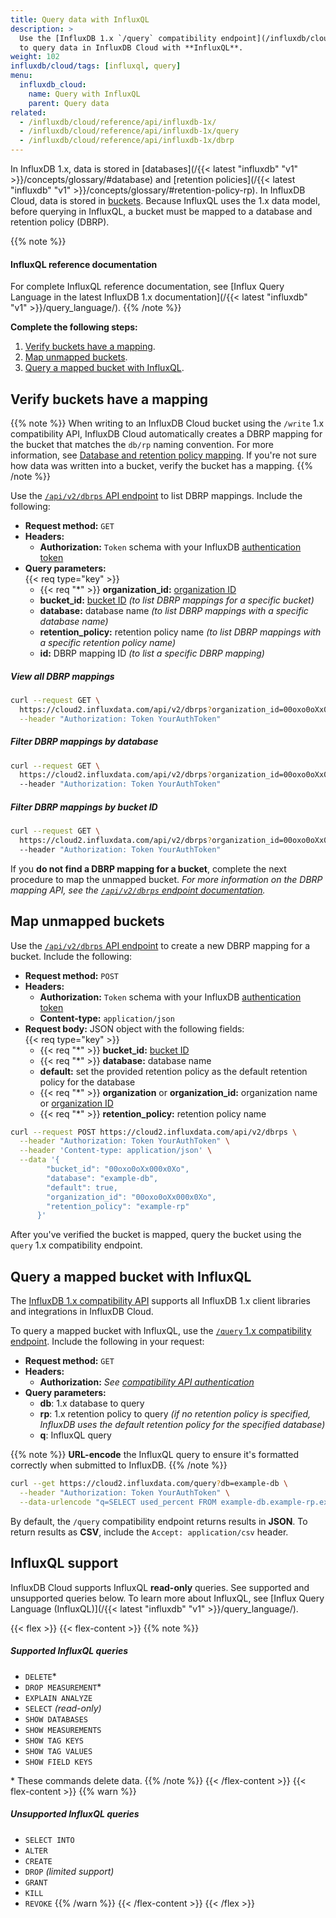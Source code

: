 ```yaml
---
title: Query data with InfluxQL
description: >
  Use the [InfluxDB 1.x `/query` compatibility endpoint](/influxdb/cloud/reference/api/influxdb-1x/query)
  to query data in InfluxDB Cloud with **InfluxQL**.
weight: 102
influxdb/cloud/tags: [influxql, query]
menu:
  influxdb_cloud:
    name: Query with InfluxQL
    parent: Query data
related:
  - /influxdb/cloud/reference/api/influxdb-1x/
  - /influxdb/cloud/reference/api/influxdb-1x/query
  - /influxdb/cloud/reference/api/influxdb-1x/dbrp
---
```


In InfluxDB 1.x, data is stored in [databases](/{{< latest "influxdb" "v1" >}}/concepts/glossary/#database)
and [retention policies](/{{< latest "influxdb" "v1" >}}/concepts/glossary/#retention-policy-rp).
In InfluxDB Cloud, data is stored in [buckets](/influxdb/cloud/reference/glossary/#bucket).
Because InfluxQL uses the 1.x data model, before querying in InfluxQL, a bucket must be mapped to a database and retention policy (DBRP).

{{% note %}}
#### InfluxQL reference documentation
For complete InfluxQL reference documentation, see
[Influx Query Language in the latest InfluxDB 1.x documentation](/{{< latest "influxdb" "v1" >}}/query_language/).
{{% /note %}}

**Complete the following steps:**

1. [Verify buckets have a mapping](#verify-buckets-have-a-mapping).
2. [Map unmapped buckets](#map-unmapped-buckets).
3. [Query a mapped bucket with InfluxQL](#query-a-mapped-bucket-with-influxql).

## Verify buckets have a mapping

{{% note %}}
When writing to an InfluxDB Cloud bucket using the `/write` 1.x compatibility API,
InfluxDB Cloud automatically creates a DBRP mapping for the bucket that matches the `db/rp` naming convention.
For more information, see [Database and retention policy mapping](/influxdb/cloud/reference/api/influxdb-1x/dbrp/).
If you're not sure how data was written into a bucket, verify the bucket has a mapping.
{{% /note %}}

Use the [`/api/v2/dbrps` API endpoint](/influxdb/cloud/api/#operation/GetDBRPs) to list DBRP mappings.
Include the following:

- **Request method:** `GET`
- **Headers:**
  - **Authorization:** `Token` schema with your InfluxDB [authentication token](/influxdb/cloud/security/tokens/)
- **Query parameters:**  
  {{< req type="key" >}}
  - {{< req "\*" >}} **organization_id:** [organization ID](/influxdb/cloud/organizations/view-orgs/#view-your-organization-id)
  - **bucket_id:** [bucket ID](/influxdb/cloud/organizations/buckets/view-buckets/) _(to list DBRP mappings for a specific bucket)_
  - **database:** database name _(to list DBRP mappings with a specific database name)_
  - **retention_policy:** retention policy name _(to list DBRP mappings with a specific retention policy name)_
  - **id:** DBRP mapping ID _(to list a specific DBRP mapping)_

##### View all DBRP mappings
```sh
curl --request GET \
  https://cloud2.influxdata.com/api/v2/dbrps?organization_id=00oxo0oXx000x0Xo \
  --header "Authorization: Token YourAuthToken"
```

##### Filter DBRP mappings by database
```sh
curl --request GET \
  https://cloud2.influxdata.com/api/v2/dbrps?organization_id=00oxo0oXx000x0Xo&database=example-db \
  --header "Authorization: Token YourAuthToken"
```

##### Filter DBRP mappings by bucket ID
```sh
curl --request GET \
  https://cloud2.influxdata.com/api/v2/dbrps?organization_id=00oxo0oXx000x0Xo&bucket_id=00oxo0oXx000x0Xo \
  --header "Authorization: Token YourAuthToken"
```

If you **do not find a DBRP mapping for a bucket**, complete the next procedure to map the unmapped bucket.
_For more information on the DBRP mapping API, see the [`/api/v2/dbrps` endpoint documentation](/influxdb/cloud/api/#tag/DBRPs)._

## Map unmapped buckets
Use the [`/api/v2/dbrps` API endpoint](/influxdb/cloud/api/#operation/PostDBRP)
to create a new DBRP mapping for a bucket.
Include the following:

- **Request method:** `POST`
- **Headers:**
  - **Authorization:** `Token` schema with your InfluxDB [authentication token](/influxdb/cloud/security/tokens/)
  - **Content-type:** `application/json`
- **Request body:** JSON object with the following fields:  
  {{< req type="key" >}}
  - {{< req "\*" >}} **bucket_id:** [bucket ID](/influxdb/cloud/organizations/buckets/view-buckets/)
  - {{< req "\*" >}} **database:** database name
  - **default:** set the provided retention policy as the default retention policy for the database
  - {{< req "\*" >}} **organization** or **organization_id:** organization name or [organization ID](/influxdb/cloud/organizations/view-orgs/#view-your-organization-id)
  - {{< req "\*" >}} **retention_policy:** retention policy name

<!--  -->
```sh
curl --request POST https://cloud2.influxdata.com/api/v2/dbrps \
  --header "Authorization: Token YourAuthToken" \
  --header 'Content-type: application/json' \
  --data '{
        "bucket_id": "00oxo0oXx000x0Xo",
        "database": "example-db",
        "default": true,
        "organization_id": "00oxo0oXx000x0Xo",
        "retention_policy": "example-rp"
      }'
```

After you've verified the bucket is mapped, query the bucket using the `query` 1.x compatibility endpoint.

## Query a mapped bucket with InfluxQL

The [InfluxDB 1.x compatibility API](/influxdb/cloud/reference/api/influxdb-1x/) supports
all InfluxDB 1.x client libraries and integrations in InfluxDB Cloud.

To query a mapped bucket with InfluxQL, use the [`/query` 1.x compatibility endpoint](/influxdb/cloud/reference/api/influxdb-1x/query/).
Include the following in your request:

- **Request method:** `GET`
- **Headers:**
  - **Authorization:** _See [compatibility API authentication](/influxdb/cloud/reference/api/influxdb-1x/#authentication)_
- **Query parameters:**
  - **db**: 1.x database to query
  - **rp**: 1.x retention policy to query _(if no retention policy is specified, InfluxDB uses the default retention policy for the specified database)_
  - **q**: InfluxQL query

{{% note %}}
**URL-encode** the InfluxQL query to ensure it's formatted correctly when submitted to InfluxDB.
{{% /note %}}

```sh
curl --get https://cloud2.influxdata.com/query?db=example-db \
  --header "Authorization: Token YourAuthToken" \
  --data-urlencode "q=SELECT used_percent FROM example-db.example-rp.example-measurement WHERE host=host1"
```

By default, the `/query` compatibility endpoint returns results in **JSON**.
To return results as **CSV**, include the `Accept: application/csv` header.

## InfluxQL support

InfluxDB Cloud supports InfluxQL **read-only** queries. See supported and unsupported queries below.
To learn more about InfluxQL, see [Influx Query Language (InfluxQL)](/{{< latest "influxdb" "v1" >}}/query_language/).

{{< flex >}}
{{< flex-content >}}
{{% note %}}
##### Supported InfluxQL queries

- `DELETE`*
- `DROP MEASUREMENT`*
- `EXPLAIN ANALYZE`
- `SELECT` _(read-only)_
- `SHOW DATABASES`
- `SHOW MEASUREMENTS`
- `SHOW TAG KEYS`
- `SHOW TAG VALUES`
- `SHOW FIELD KEYS`

\* These commands delete data.
{{% /note %}}
{{< /flex-content >}}
{{< flex-content >}}
{{% warn %}}

##### Unsupported InfluxQL queries

- `SELECT INTO`
- `ALTER`
- `CREATE`
- `DROP` _(limited support)_
- `GRANT`
- `KILL`
- `REVOKE`
{{% /warn %}}
{{< /flex-content >}}
{{< /flex >}}